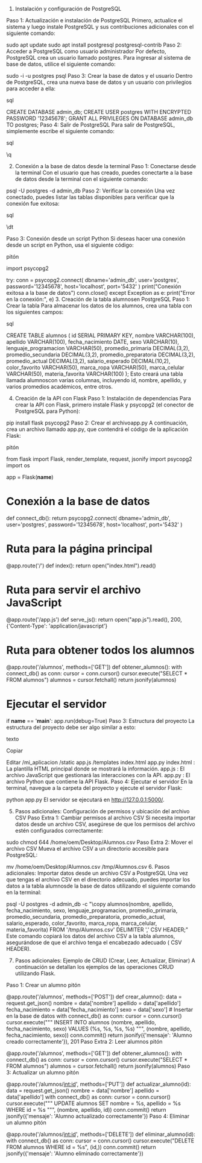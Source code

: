 1. Instalación y configuración de PostgreSQL

Paso 1: Actualización e instalación de PostgreSQL
Primero, actualice el sistema y luego instale PostgreSQL y sus contribuciones adicionales con el siguiente comando:

sudo apt update
sudo apt install postgresql postgresql-contrib
Paso 2: Acceder a PostgreSQL como usuario administrador
Por defecto, PostgreSQL crea un usuario llamado postgres. Para ingresar al sistema de base de datos, utilice el siguiente comando:

sudo -i -u postgres
psql
Paso 3: Crear la base de datos y el usuario
Dentro de PostgreSQL, crea una nueva base de datos y un usuario con privilegios para acceder a ella:

sql

CREATE DATABASE admin_db;
CREATE USER postgres WITH ENCRYPTED PASSWORD '12345678';
GRANT ALL PRIVILEGES ON DATABASE admin_db TO postgres;
Paso 4: Salir de PostgreSQL
Para salir de PostgreSQL, simplemente escribe el siguiente comando:

sql

\q

2. Conexión a la base de datos desde la terminal
Paso 1: Conectarse desde la terminal
Con el usuario que has creado, puedes conectarte a la base de datos desde la terminal con el siguiente comando:


psql -U postgres -d admin_db
Paso 2: Verificar la conexión
Una vez conectado, puedes listar las tablas disponibles para verificar que la conexión fue exitosa:

sql

\dt

Paso 3: Conexión desde un script Python
Si deseas hacer una conexión desde un script en Python, usa el siguiente código:

pitón

import psycopg2

try:
    conn = psycopg2.connect(
        dbname='admin_db',
        user='postgres',
        password='12345678',
        host='localhost',
        port='5432'
    )
    print("Conexión exitosa a la base de datos")
    conn.close()
except Exception as e:
    print("Error en la conexión:", e)
3. Creación de la tabla alumnosen PostgreSQL
Paso 1: Crear la tabla
Para almacenar los datos de los alumnos, crea una tabla con los siguientes campos:

sql

CREATE TABLE alumnos (
    id SERIAL PRIMARY KEY,
    nombre VARCHAR(100),
    apellido VARCHAR(100),
    fecha_nacimiento DATE,
    sexo VARCHAR(10),
    lenguaje_programacion VARCHAR(50),
    promedio_primaria DECIMAL(3,2),
    promedio_secundaria DECIMAL(3,2),
    promedio_preparatoria DECIMAL(3,2),
    promedio_actual DECIMAL(3,2),
    salario_esperado DECIMAL(10,2),
    color_favorito VARCHAR(50),
    marca_ropa VARCHAR(50),
    marca_celular VARCHAR(50),
    materia_favorita VARCHAR(100)
);
Esto creará una tabla llamada alumnoscon varias columnas, incluyendo id, nombre, apellido, y varios promedios académicos, entre otros.

4. Creación de la API con Flask
Paso 1: Instalación de dependencias
Para crear la API con Flask, primero instale Flask y psycopg2 (el conector de PostgreSQL para Python):

pip install flask psycopg2
Paso 2: Crear el archivoapp.py
A continuación, crea un archivo llamado app.py, que contendrá el código de la aplicación Flask:

pitón

from flask import Flask, render_template, request, jsonify
import psycopg2
import os

app = Flask(__name__)

# Conexión a la base de datos
def connect_db():
    return psycopg2.connect(
        dbname='admin_db',
        user='postgres',
        password='12345678',
        host='localhost',
        port='5432'
    )

# Ruta para la página principal
@app.route('/')
def index():
    return open("index.html").read()

# Ruta para servir el archivo JavaScript
@app.route('/app.js')
def serve_js():
    return open("app.js").read(), 200, {'Content-Type': 'application/javascript'}

# Ruta para obtener todos los alumnos
@app.route('/alumnos', methods=['GET'])
def obtener_alumnos():
    with connect_db() as conn:
        cursor = conn.cursor()
        cursor.execute("SELECT * FROM alumnos")
        alumnos = cursor.fetchall()
    return jsonify(alumnos)

# Ejecutar el servidor
if __name__ == '__main__':
    app.run(debug=True)
Paso 3: Estructura del proyecto
La estructura del proyecto debe ser algo similar a esto:

texto

Copiar

Editar
/mi_aplicacion
    /static
        app.js
    /templates
        index.html
    app.py
index.html : La plantilla HTML principal donde se mostrará la información.
app.js : El archivo JavaScript que gestionará las interacciones con la API.
app.py : El archivo Python que contiene la API Flask.
Paso 4: Ejecutar el servidor
En la terminal, navegue a la carpeta del proyecto y ejecute el servidor Flask:

python app.py
El servidor se ejecutará en http://127.0.0.1:5000/.

5. Pasos adicionales: Configuración de permisos y ubicación del archivo CSV
Paso Extra 1: Cambiar permisos al archivo CSV
Si necesita importar datos desde un archivo CSV, asegúrese de que los permisos del archivo estén configurados correctamente:

sudo chmod 644 /home/oem/Desktop/Alumnos.csv
Paso Extra 2: Mover el archivo CSV
Mueva el archivo CSV a un directorio accesible para PostgreSQL:

mv /home/oem/Desktop/Alumnos.csv /tmp/Alumnos.csv
6. Pasos adicionales: Importar datos desde un archivo CSV a PostgreSQL
Una vez que tengas el archivo CSV en el directorio adecuado, puedes importar los datos a la tabla alumnosde la base de datos utilizando el siguiente comando en la terminal:

psql -U postgres -d admin_db -c "\copy alumnos(nombre, apellido, fecha_nacimiento, sexo, lenguaje_programacion, promedio_primaria, promedio_secundaria, promedio_preparatoria, promedio_actual, salario_esperado, color_favorito, marca_ropa, marca_celular, materia_favorita) FROM '/tmp/Alumnos.csv' DELIMITER ',' CSV HEADER;"
Este comando copiará los datos del archivo CSV a la tabla alumnos, asegurándose de que el archivo tenga el encabezado adecuado ( CSV HEADER).

7. Pasos adicionales: Ejemplo de CRUD (Crear, Leer, Actualizar, Eliminar)
A continuación se detallan los ejemplos de las operaciones CRUD utilizando Flask.

Paso  1: Crear un alumno
pitón

@app.route('/alumnos', methods=['POST'])
def crear_alumno():
    data = request.get_json()
    nombre = data['nombre']
    apellido = data['apellido']
    fecha_nacimiento = data['fecha_nacimiento']
    sexo = data['sexo']
    # Insertar en la base de datos
    with connect_db() as conn:
        cursor = conn.cursor()
        cursor.execute("""
            INSERT INTO alumnos (nombre, apellido, fecha_nacimiento, sexo)
            VALUES (%s, %s, %s, %s)
        """, (nombre, apellido, fecha_nacimiento, sexo))
        conn.commit()
    return jsonify({'mensaje': 'Alumno creado correctamente'}), 201
Paso Extra 2: Leer alumnos
pitón

@app.route('/alumnos', methods=['GET'])
def obtener_alumnos():
    with connect_db() as conn:
        cursor = conn.cursor()
        cursor.execute("SELECT * FROM alumnos")
        alumnos = cursor.fetchall()
    return jsonify(alumnos)
Paso  3: Actualizar un alumno
pitón

@app.route('/alumnos/<int:id>', methods=['PUT'])
def actualizar_alumno(id):
    data = request.get_json()
    nombre = data['nombre']
    apellido = data['apellido']
    with connect_db() as conn:
        cursor = conn.cursor()
        cursor.execute("""
            UPDATE alumnos SET nombre = %s, apellido = %s WHERE id = %s
        """, (nombre, apellido, id))
        conn.commit()
    return jsonify({'mensaje': 'Alumno actualizado correctamente'})
Paso  4: Eliminar un alumno
pitón

@app.route('/alumnos/<int:id>', methods=['DELETE'])
def eliminar_alumno(id):
    with connect_db() as conn:
        cursor = conn.cursor()
        cursor.execute("DELETE FROM alumnos WHERE id = %s", (id,))
        conn.commit()
    return jsonify({'mensaje': 'Alumno eliminado correctamente'})
